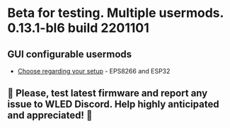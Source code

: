 # Beta for testing. Multiple usermods. 0.13.1-bl6 build 2201101

## GUI configurable usermods

- [Choose regarding your setup](https://github.com/srg74/WLED-wemos-shield/tree/master/resources/experimental/Firmware) - EPS8266 and ESP32

## 🔴 Please, test latest firmware and report any issue to WLED Discord. Help highly anticipated and appreciated! 🔴

